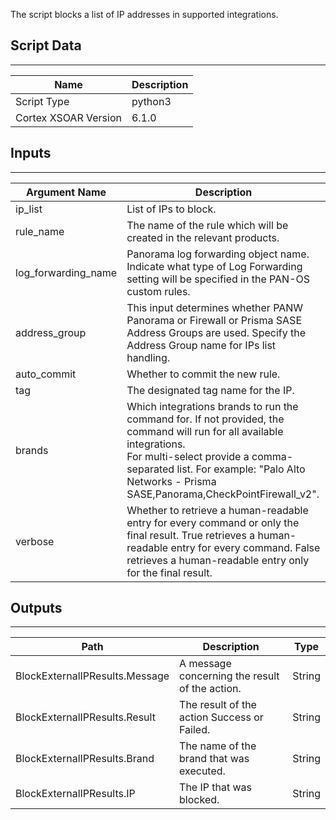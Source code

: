 The script blocks a list of IP addresses in supported integrations.

## Script Data

---

| **Name** | **Description** |
| --- | --- |
| Script Type | python3 |
| Cortex XSOAR Version | 6.1.0 |

## Inputs

---

| **Argument Name** | **Description** |
| --- | --- |
| ip_list | List of IPs to block. |
| rule_name | The name of the rule which will be created in the relevant products. |
| log_forwarding_name | Panorama log forwarding object name. Indicate what type of Log Forwarding setting will be specified in the PAN-OS custom rules. |
| address_group | This input determines whether PANW Panorama or Firewall or Prisma SASE Address Groups are used. Specify the Address Group name for IPs list handling. |
| auto_commit | Whether to commit the new rule. |
| tag | The designated tag name for the IP. |
| brands | Which integrations brands to run the command for. If not provided, the command will run for all available integrations.<br/>For multi-select provide a comma-separated list. For example: "Palo Alto Networks - Prisma SASE,Panorama,CheckPointFirewall_v2". |
| verbose | Whether to retrieve a human-readable entry for every command or only the final result. True retrieves a human-readable entry for every command. False retrieves a human-readable entry only for the final result. |

## Outputs

---

| **Path** | **Description** | **Type** |
| --- | --- | --- |
| BlockExternalIPResults.Message | A message concerning the result of the action. | String |
| BlockExternalIPResults.Result | The result of the action Success or Failed. | String |
| BlockExternalIPResults.Brand | The name of the brand that was executed. | String |
| BlockExternalIPResults.IP | The IP that was blocked. | String |
